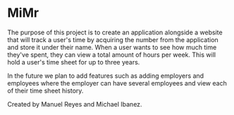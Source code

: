 # MiMr
The purpose of this project is to create an application alongside a website that will track a user's time by acquiring the number from the application and store it under their name. When a user wants to see how much time they've spent, they can view a total amount of hours per week. This will hold a user's time sheet for up to three years. 


In the future we plan to add features such as adding employers and employees where the employer can have several employees and view each of their time sheet history.

Created by Manuel Reyes and Michael Ibanez.  



